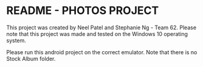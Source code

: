 # README - PHOTOS PROJECT #

This project was created by Neel Patel and Stephanie Ng - Team 62. Please note that this project was made and tested on the Windows 10 operating system. 

Please run this android project on the correct emulator. Note that there is no Stock Album folder.

